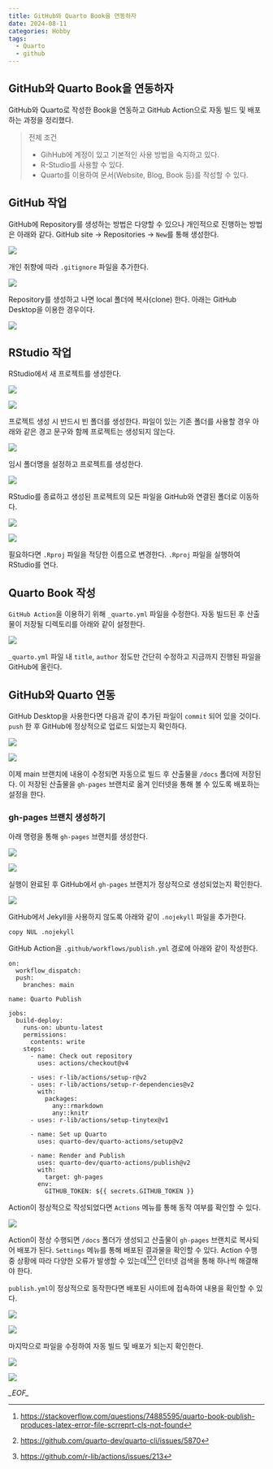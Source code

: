 ```yaml
---
title: GitHub와 Quarto Book을 연동하자
date: 2024-08-11
categories: Hobby
tags:
  - Quarto
  - github
---
```

## GitHub와 Quarto Book을 연동하자
GitHub와 Quarto로 작성한 Book을 연동하고 GitHub Action으로 자동 빌드 및 배포하는 과정을 정리했다.

> 전제 조건
> - GihHub에 계정이 있고 기본적인 사용 방법을 숙지하고 있다.
> - R-Studio를 사용할 수 있다.
> - Quarto를 이용하여 문서(Website, Blog, Book 등)를 작성할 수 있다.

## GitHub 작업
GitHub에 Repository를 생성하는 방법은 다양할 수 있으나 개인적으로 진행하는 방법은 아래와 같다. GitHub site → Repositories → `New`를 통해 생성한다.  

![](/assets/images/Pasted%20image%2020240811114327.png)

개인 취향에 따라 `.gitignore` 파일을 추가한다.

![](/assets/images/Pasted%20image%2020240811114338.png)


Repository를 생성하고 나면 local 폴더에 복사(clone) 한다. 아래는 GitHub Desktop을 이용한 경우이다.

![](/assets/images/Pasted%20image%2020240811114349.png)
## RStudio 작업
RStudio에서 새 프로젝트를 생성한다.

![](/assets/images/Pasted%20image%2020240811114406.png)

![](/assets/images/Pasted%20image%2020240811114411.png)

프로젝트 생성 시 반드시 빈 폴더를 생성한다. 파일이 있는 기존 폴더를 사용할 경우 아래와 같은 경고 문구와 함께 프로젝트는 생성되지 않는다.

![](/assets/images/Pasted%20image%2020240811114427.png)

임시 폴더명을 설정하고 프로젝트를 생성한다.

![](/assets/images/Pasted%20image%2020240811114435.png)

RStudio를 종료하고 생성된 프로젝트의 모든 파일을 GitHub와 연결된 폴더로 이동하다.

![](/assets/images/Pasted%20image%2020240811114443.png)

![](/assets/images/Pasted%20image%2020240811114445.png)

필요하다면 `.Rproj` 파일을 적당한 이름으로 변경한다. `.Rproj` 파일을 실행하여 RStudio를 연다.
## Quarto Book 작성

`GitHub Action`을 이용하기 위해 `_quarto.yml` 파일을 수정한다. 자동 빌드된 후 산출물이 저장될 디렉토리를 아래와 같이 설정한다.

![](/assets/images/Pasted%20image%2020240811114453.png)

 `_quarto.yml` 파일 내 `title`, `author` 정도만 간단히 수정하고 지금까지 진행된 파일을 GitHub에 올린다.
 
## GitHub와 Quarto 연동

GitHub Desktop을 사용한다면 다음과 같이 추가된 파일이 `commit` 되어 있을 것이다. `push` 한 후 GitHub에 정상적으로 업로드 되었는지 확인하다.

![](/assets/images/Pasted%20image%2020240811114504.png)

![](/assets/images/Pasted%20image%2020240811114506.png)

이제 main 브랜치에 내용이 수정되면 자동으로 빌드 후 산출물을 `/docs` 폴더에 저장된다. 이 저장된 산출물을 `gh-pages` 브랜치로 옮겨 인터넷을 통해 볼 수 있도록 배포하는 설정을 한다.

### gh-pages 브랜치 생성하기
아래 명령을 통해 `gh-pages` 브랜치를 생성한다.

![](/assets/images/Pasted%20image%2020240811114521.png)

![](/assets/images/Pasted%20image%2020240811114523.png)

실행이 완료된 후 GitHub에서 `gh-pages` 브랜치가 정상적으로 생성되었는지 확인한다.

![](/assets/images/Pasted%20image%2020240811114531.png)

GitHub에서 Jekyll을 사용하지 않도록 아래와 같이 `.nojekyll` 파일을 추가한다.

```
copy NUL .nojekyll
```

GitHub Action을 `.github/workflows/publish.yml` 경로에 아래와 같이 작성한다.

```
on:
  workflow_dispatch:
  push:
    branches: main

name: Quarto Publish

jobs:
  build-deploy:
    runs-on: ubuntu-latest
    permissions:
      contents: write
    steps:
      - name: Check out repository
        uses: actions/checkout@v4
        
      - uses: r-lib/actions/setup-r@v2
      - uses: r-lib/actions/setup-r-dependencies@v2
        with:
          packages:
            any::rmarkdown
            any::knitr
      - uses: r-lib/actions/setup-tinytex@v1

      - name: Set up Quarto
        uses: quarto-dev/quarto-actions/setup@v2
        
      - name: Render and Publish
        uses: quarto-dev/quarto-actions/publish@v2
        with:
          target: gh-pages
        env:
          GITHUB_TOKEN: ${{ secrets.GITHUB_TOKEN }}
```

Action이 정상적으로 작성되었다면 `Actions` 메뉴를 통해 동작 여부를 확인할 수 있다.

![](/assets/images/Pasted%20image%2020240811114551.png)

Action이 정상 수행되면 `/docs` 폴더가 생성되고 산출물이 `gh-pages` 브랜치로 복사되어 배포가 된다. `Settings` 메뉴를 통해 배포된 결과물을 확인할 수 있다. Action 수행 중 상황에 따라 다양한 오류가 발생할 수 있는데[^1][^2][^3] 인터넷 검색을 통해 하나씩 해결해야 한다.

`publish.yml`이 정상적으로 동작한다면 배포된 사이트에 접속하여 내용을 확인할 수 있다.

![](/assets/images/Pasted%20image%2020240811114603.png)

![](/assets/images/Pasted%20image%2020240811114605.png)

마지막으로 파일을 수정하여 자동 빌드 및 배포가 되는지 확인한다.

![](/assets/images/Pasted%20image%2020240811114617.png)

![](/assets/images/Pasted%20image%2020240811114620.png)



[^1]: https://stackoverflow.com/questions/74885595/quarto-book-publish-produces-latex-error-file-scrreprt-cls-not-found
[^2]: https://github.com/quarto-dev/quarto-cli/issues/5870
[^3]: https://github.com/r-lib/actions/issues/213


_\_EOF\__
